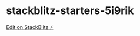 # stackblitz-starters-5i9rik

[Edit on StackBlitz ⚡️](https://stackblitz.com/edit/stackblitz-starters-5i9rik)